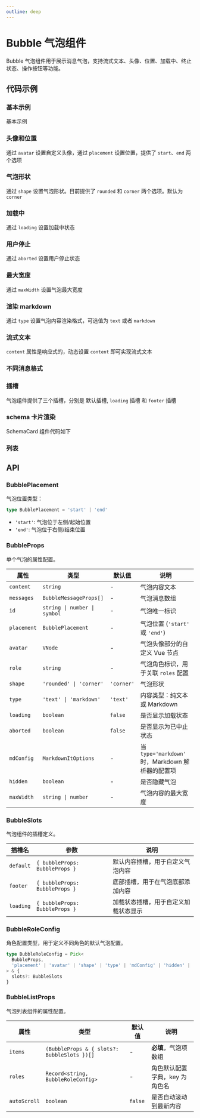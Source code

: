 ```yaml
---
outline: deep
---
```


# Bubble 气泡组件

Bubble 气泡组件用于展示消息气泡，支持流式文本、头像、位置、加载中、终止状态、操作按钮等功能。

## 代码示例

### 基本示例

基本示例

<demo vue="../../demos/bubble/basic.vue" />

### 头像和位置

通过 `avatar` 设置自定义头像，通过 `placement` 设置位置，提供了 `start`、`end` 两个选项

<demo vue="../../demos/bubble/avatar-and-placement.vue" />

### 气泡形状

通过 `shape` 设置气泡形状。目前提供了 `rounded` 和 `corner` 两个选项。默认为 `corner`

<demo vue="../../demos/bubble/shape.vue" />

### 加载中

通过 `loading` 设置加载中状态

<demo vue="../../demos/bubble/loading.vue" />

### 用户停止

通过 `aborted` 设置用户停止状态

<demo vue="../../demos/bubble/aborted.vue" />

### 最大宽度

通过 `maxWidth` 设置气泡最大宽度

<demo vue="../../demos/bubble/max-width.vue" />

### 渲染 markdown

通过 `type` 设置气泡内容渲染格式，可选值为 `text` 或者 `markdown`

<demo vue="../../demos/bubble/markdown.vue" />

### 流式文本

`content` 属性是响应式的，动态设置 `content` 即可实现流式文本

<demo vue="../../demos/bubble/streaming.vue" />

### 不同消息格式

<demo vue="../../demos/bubble/message.vue" />

### 插槽

气泡组件提供了三个插槽，分别是 默认插槽, `loading` 插槽 和 `footer` 插槽

<demo vue="../../demos/bubble/slots.vue" />

### schema 卡片渲染

SchemaCard 组件代码如下

<demo vue="../../demos/bubble/schema-card.vue" />

<demo vue="../../demos/bubble/schema-render.vue" />

### 列表

<demo vue="../../demos/bubble/list.vue" />

## API

### BubblePlacement

气泡位置类型：

```typescript
type BubblePlacement = 'start' | 'end'
```

- `'start'`: 气泡位于左侧/起始位置
- `'end'`: 气泡位于右侧/结束位置

### BubbleProps

单个气泡的属性配置。

| 属性        | 类型                         | 默认值     | 说明                                             |
| ----------- | ---------------------------- | ---------- | ------------------------------------------------ |
| `content`   | `string`                     | -          | 气泡内容文本                                     |
| `messages`  | `BubbleMessageProps[]`       | -          | 气泡消息数组                                     |
| `id`        | `string \| number \| symbol` | -          | 气泡唯一标识                                     |
| `placement` | `BubblePlacement`            | -          | 气泡位置 (`'start'` 或 `'end'`)                  |
| `avatar`    | `VNode`                      | -          | 气泡头像部分的自定义 Vue 节点                    |
| `role`      | `string`                     | -          | 气泡角色标识，用于关联 `roles` 配置              |
| `shape`     | `'rounded' \| 'corner'`      | `'corner'` | 气泡形状                                         |
| `type`      | `'text' \| 'markdown'`       | `'text'`   | 内容类型：纯文本或 Markdown                      |
| `loading`   | `boolean`                    | `false`    | 是否显示加载状态                                 |
| `aborted`   | `boolean`                    | `false`    | 是否显示为已中止状态                             |
| `mdConfig`  | `MarkdownItOptions`          | -          | 当 `type='markdown'` 时，Markdown 解析器的配置项 |
| `hidden`    | `boolean`                    | -          | 是否隐藏气泡                                     |
| `maxWidth`  | `string \| number`           | -          | 气泡内容的最大宽度                               |

### BubbleSlots

气泡组件的插槽定义。

| 插槽名    | 参数                           | 说明                                 |
| --------- | ------------------------------ | ------------------------------------ |
| `default` | `{ bubbleProps: BubbleProps }` | 默认内容插槽，用于自定义气泡内容     |
| `footer`  | `{ bubbleProps: BubbleProps }` | 底部插槽，用于在气泡底部添加内容     |
| `loading` | `{ bubbleProps: BubbleProps }` | 加载状态插槽，用于自定义加载状态显示 |

### BubbleRoleConfig

角色配置类型，用于定义不同角色的默认气泡配置。

```typescript
type BubbleRoleConfig = Pick<
  BubbleProps,
  'placement' | 'avatar' | 'shape' | 'type' | 'mdConfig' | 'hidden' | 'maxWidth'
> & {
  slots?: BubbleSlots
}
```

### BubbleListProps

气泡列表组件的属性配置。

| 属性         | 类型                                        | 默认值  | 说明                           |
| ------------ | ------------------------------------------- | ------- | ------------------------------ |
| `items`      | `(BubbleProps & { slots?: BubbleSlots })[]` | -       | **必填**，气泡项数组           |
| `roles`      | `Record<string, BubbleRoleConfig>`          | -       | 角色默认配置字典，key 为角色名 |
| `autoScroll` | `boolean`                                   | `false` | 是否自动滚动到最新内容         |
